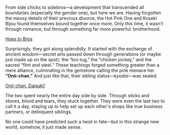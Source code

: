 <!-- title: Onii-chan -->
<!-- relationship: Family -->

From side chicks to sidebros—a development that transcended all boundaries (especially the gender one), but here we are. Having forgotten the messy details of their previous divorce, the Hot Pink One and Koseki Bijou found themselves bound together once more. Only this time, it wasn’t through romance, but through something far more powerful: brotherhood.

[Hoes to Bros](#embed:https://www.youtube.com/live/xzAqu4vkY7I?si=eLLiweZ183nhGJCJ&t=2233)

Surprisingly, they got along splendidly. It started with the exchange of ancient wisdom—secret arts passed down through generations (or maybe just made up on the spot): the “bro tug,” the “chicken jockey,” and the sacred “flint and steel.” These teachings forged something greater than a mere alliance, culminating in the gemstone calling the pink menace her **“Onii-chan.”** And just like that, their sibling status—_kyodai_—was sealed.

[Onii-chan, Daisuki!](#embed:https://www.youtube.com/live/xzAqu4vkY7I?si=dmzjAvUae0JZXmQS&t=2555)

The two spent nearly the entire day side by side. Through sticks and stones, blood and tears, they stuck together. They were even the last two to call it a day, staying up to help set up each other's shops like true business partners, or delinquent siblings.

No one could have predicted such a twist in fate—but in this strange new world, somehow, it just made sense.
